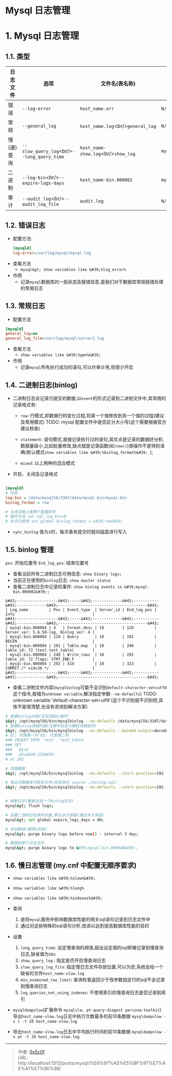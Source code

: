 # Mysql 日志管理


# 1. Mysql 日志管理
## 1.1. 类型
|日志文件|选项|文件名(表名称)|程序|
|-|-|-|-|
|错误|`--log-error`|`host_name.err`|`N/A`|
|常规|`--general_log`|`host_name.log`&lt;br/&gt;`general_log`|`N/A`|
|慢(速)查询|`--slow_query_log`&lt;br/&gt;`--long_query_time`|`host_name-show.log`&lt;br/&gt;`show_log`|`mysqldumpslow`|
|二进制|`--log-bin`&lt;br/&gt;`--expire-logs-days`|`host_name-bin.000001`|`mysqlbinlog`|
|审计|`--audit_log`&lt;br/&gt;`--audit_log_file`|`audit.log`|`N/A`|

## 1.2. 错误日志 
- 配置方法: 
  ```ini
  [mysqld]
  log-error=/var/log/mysql/mysql.log
  ```
- 查看方法  
  - `mysql&gt; show variables like &#39;%log_error%`
- 作用  
  - 记录`mysql`数据库的一般状态及报错信息,是我们对于数据库常规报错处理的常用日志 

## 1.3. 常规日志
- 配置方法  
```ini
[mysqld]
general_log=on
general_log_file=/var/log/mysql/server2.log
```
- 查看方法   
  - `show variables like &#39;%gen%&#39;`  
- 作用  
  - 记录`mysql`所有执行成功的语句,可以作审计用,但很少开启  

## 1.4. 二进制日志(binlog)
- 二进制日志会记录已提交的数据,以`event`的形式记录到二进制文件中,其常用的记录格式有:  
  - `row`: 行模式,即数据行的变化过程,将某一个值修改到另一个值的过程(建议及常用模式)     TODO: mysql 配置文件中是否区分大小写(这个需要根据官方建议核查) 

  - `statement`: 语句模式,直接记录执行过的语句,其优点是记录的数据好分析,数据量级小,比如批量修改,缺点就是记录函数(如:`now()`)类操作不是特别准确(默认模式`show variables like &#39;%binlog_format%&#39; `);   

  - `mixed`: 以上两种的混合模式  

- 开启、关闭及记录格式
```ini

[mysqld]
# 开启
log-bin = /data/mysql56/3307/data/mysql-bin/mysql-bin
binlog_format = row

# 关闭注释上面两个配置即可 
# 临时关闭 set sql_log_bin=0
# 命令行修改 set global binlog_format = &#39;row&#39;

```

- `sync_binlog` 值为`1`时，每次事务提交时就向磁盘进行写入

## 1.5. binlog 管理  
`pos`: 开始位置号
`End_log_pos`: 结束位置号 
- 查看当前所有二进制日志可用信息: `show binary logs; `  
- 当前正在使用的`binlog`日志: `show master status`  
- 查看二进制日志中记录的事件: `show binlog events in &#39;mysql-bin.000002&#39;;`  
```
&#43;------------------&#43;-----&#43;-------------&#43;-----------&#43;-------------&#43;---------------------------------------&#43;
| Log_name         | Pos | Event_type  | Server_id | End_log_pos | Info                                  |
&#43;------------------&#43;-----&#43;-------------&#43;-----------&#43;-------------&#43;---------------------------------------&#43;
| mysql-bin.000004 | 4   | Format_desc | 10        | 120         | Server ver: 5.6.50-log, Binlog ver: 4 |
| mysql-bin.000004 | 120 | Query       | 10        | 192         | BEGIN                                 |
| mysql-bin.000004 | 192 | Table_map   | 10        | 248         | table_id: 72 (test.test_table)        |
| mysql-bin.000004 | 248 | Write_rows  | 10        | 292         | table_id: 72 flags: STMT_END_F        |
| mysql-bin.000004 | 292 | Xid         | 10        | 323         | COMMIT /* xid=36 */                   |
&#43;------------------&#43;-----&#43;-------------&#43;-----------&#43;-------------&#43;---------------------------------------&#43;
```

- 查看二进制文件内容(`mysqlbinlog`可能不会识别`default-character-set=utf8`这个指令,报错为`unknown variable`,解决指定参数`--no-defaults`)    TODO: unknown variable &#39;default-character-set=utf8&#39;(这个不识别就不识别吧,具体不是很清楚,也没有咨询到解决方案)
```bash
# 查看binlog内容(仅包含DDL操作) 
$&gt; /opt/mysql56/bin/mysqlbinlog --no-defaults /data/mysql56/3307/data/mysql-bin/mysql-bin/mysql-bin.000004
# 查看binlog详细内容(注释中包含大概的详细语句)  
$&gt; /opt/mysql56/bin/mysqlbinlog --no-defaults --base64-output=decode-rows -v mysql-bin.000004 
# @1: 代表第一列 @2: 代表第二列 
### INSERT INTO `test`.`test_table`
### SET
###   @1=6
###   @2=&#39;333&#39;
# at 292

# 范围截取 
$&gt; /opt/mysql56/bin/mysqlbinlog --no-defaults --start-position=192 --stop-position=323 --base64-output=decode-rows -v ./data/mysql-bin/mysql-bin.000004

# 导出为数据库可恢复文件(恢复执行 source ./binlog.sql) 
$&gt; /opt/mysql56/bin/mysqlbinlog --no-defaults --start-position=192 --stop-position=323 ./data/mysql-bin/mysql-bin.000004 &gt; ./binlog.sql 


# 刷新日志(重新生成一个binlog日志)  
mysql&gt; flush logs;

# 设置二进制日志保存天数,默认永久保留(建议永久保留) 
mysql&gt; set global expire_logs_days = 90;

# 手动删除(删除3天前)
mysql&gt; purge binary logs before now() - interval 3 day;

# 删除到那个日志文件 
mysql&gt; purge binary logs to &#39;mysql-bin.000020&#39;;
```
## 1.6. 慢日志管理   (my.cnf 中配置无顺序要求)
- `show variables like &#39;%slow%&#39;`   
- `show variables like &#39;%long%`   
- `show variables like &#39;%indexes%&#39;`  
- 查询   
  1. 是将`mysql`服务中影响数据库性能的相关sql语句记录到日志文件中  
  2. 通过对这些特殊的sql语句分析,改进以达到提高数据库性能的目的  
- 设置  
  1. `long_query_time`: 设定慢查询的阀值,超出设定值的sql即被记录到慢查询日志,缺省值为`10s`  
  2. `show_query_log` : 指定是否开启慢查询日志 
  3. `slow_query_log_file`: 指定慢日志文件存放位置,可以为空,系统会给一个缺省的文件`host_name-slow.log`   
  4. `min_examined_row_limit`: 查询检查返回少于改参数指定行的sql不会记录到慢查询日志  
  5. `log_queries_not_using_indexes`: 不使用索引的慢查询日志是否记录到索引  

- `mysqldumpslow`(扩展命令 `mysqlsla`、`pt-query-diagest percona-toolkit`)  
 导出`host_name-slow.log`日志中执行次数最多的前10条数据 
`mysqldumpslow -s c -t 10 host_name-slow.log `
- 导出`host_name-slow.log`日志中平均执行时间的前10条数据 
`mysqldumpslow -s at -t 10 host_name-slow.log`



---

> 作者: [0x5c0f](https://blog.0x5c0f.cc)  
> URL: http://localhost:1313/posts/mysql/%E6%97%A5%E5%BF%97%E7%AE%A1%E7%90%86/  

